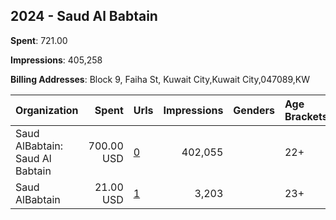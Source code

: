 ## 2024 - Saud Al Babtain 
**Spent**: 721.00

**Impressions**: 405,258

**Billing Addresses**: Block 9, Faiha St, Kuwait City,Kuwait City,047089,KW

|Organization|Spent|Urls|Impressions|Genders|Age Brackets|Country Codes|
|:---|---:|:---|---:|:---|:---|:---|
|Saud AlBabtain: Saud Al Babtain|700.00 USD|[0](https://www.snap.com/political-ads/asset/900147575fedf062c57f1b0cec2b76b6526e666ba4e3db93267f6acfa0dccfd7?mediaType=mp4)|402,055||22+|kuwait|
|Saud AlBabtain|21.00 USD|[1](https://www.snap.com/political-ads/asset/0ea03d7ea72e4bfc2c647f69536a7543c0858080808386517312157adeec510a?mediaType=mp4)|3,203||23+|kuwait|
